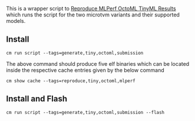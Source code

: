 This is a wrapper script to [Reproduce MLPerf OctoML TinyML Results](https://github.com/octoml/ck/tree/master/mlc-mlops/script/reproduce-mlperf-octoml-tinyml-results)
which runs the script for the two microtvm variants and their supported models.

## Install
```
cm run script --tags=generate,tiny,octoml,submission
```

The above command should produce five elf binaries which can be located inside the respective cache entries given by the below command
```
cm show cache --tags=reproduce,tiny,octoml,mlperf
```

## Install and Flash
```
cm run script --tags=generate,tiny,octoml,submission --flash
```
